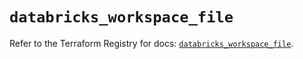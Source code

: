 # `databricks_workspace_file`

Refer to the Terraform Registry for docs: [`databricks_workspace_file`](https://registry.terraform.io/providers/databricks/databricks/1.90.0/docs/resources/workspace_file).
